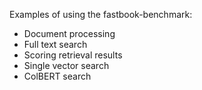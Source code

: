 Examples of using the fastbook-benchmark:

- Document processing
- Full text search
- Scoring retrieval results
- Single vector search
- ColBERT search
